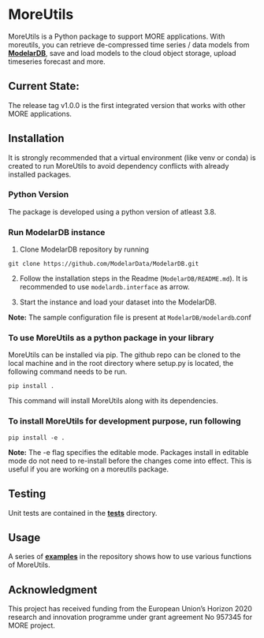 # MoreUtils

MoreUtils is a Python package to support MORE applications. With moreutils, you can retrieve de-compressed time series / data models from [**ModelarDB**](https://github.com/ModelarData/ModelarDB), save and load models to the cloud object storage, upload timeseries forecast and more.

## Current State:

The release tag v1.0.0 is the first integrated version that works with other MORE applications.

## Installation

It is strongly recommended that a virtual environment (like venv or conda) is created to run MoreUtils to avoid dependency conflicts with already
installed packages.

### Python Version

The package is developed using a python version of atleast 3.8.

### Run ModelarDB instance

1. Clone ModelarDB repository by running

```shell
git clone https://github.com/ModelarData/ModelarDB.git
```

2. Follow the installation steps in the Readme (`ModelarDB/README.md`). It is recommended to use `modelardb.interface` as arrow.

3. Start the instance and load your dataset into the ModelarDB.

**Note:** The sample configuration file is present at `ModelarDB/modelardb`.conf

### To use MoreUtils as a python package in your library

MoreUtils can be installed via pip. The github repo can be cloned to the local machine and in the root directory where setup.py is located, the following command needs to be run.

```shell
pip install .
```

This command will install MoreUtils along with its dependencies.

### To install MoreUtils for development purpose, run following

```shell
pip install -e .
```

**Note:** The -e flag specifies the editable mode. Packages install in editable mode do not need to re-install before the changes come into effect. This is useful if you are working on a moreutils package.

## Testing

Unit tests are contained in the [**tests**](https://github.com/IBM/more-utils/tree/main/tests) directory.

## Usage

A series of [**examples**](https://github.ibm.com/Dublin-Research-Lab/more-utils/tree/main/examples) in the repository shows how to use various functions of MoreUtils.

## Acknowledgment

This project has received funding from the European Union’s Horizon 2020 research and innovation programme under grant agreement No 957345 for MORE project.
